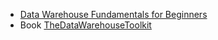 - [Data Warehouse Fundamentals for Beginners](https://www.udemy.com/course/data-warehouse-fundamentals-for-beginners/)
- Book [TheDataWarehouseToolkit](https://github.com/ms2ag16/Books/blob/master/Kimball_The-Data-Warehouse-Toolkit-3rd-Edition.pdf)